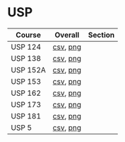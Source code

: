 # USP

| Course | Overall | Section |
| ------ | ------- | ------- |
| USP 124 | [csv](https://github.com/UCSD-Historical-Enrollment-Data/2024Summer2/blob/main/overall/USP%20124.csv), [png](https://raw.githubusercontent.com/UCSD-Historical-Enrollment-Data/2024Summer2/main/plot_overall/USP%20124.png) |  |
| USP 138 | [csv](https://github.com/UCSD-Historical-Enrollment-Data/2024Summer2/blob/main/overall/USP%20138.csv), [png](https://raw.githubusercontent.com/UCSD-Historical-Enrollment-Data/2024Summer2/main/plot_overall/USP%20138.png) |  |
| USP 152A | [csv](https://github.com/UCSD-Historical-Enrollment-Data/2024Summer2/blob/main/overall/USP%20152A.csv), [png](https://raw.githubusercontent.com/UCSD-Historical-Enrollment-Data/2024Summer2/main/plot_overall/USP%20152A.png) |  |
| USP 153 | [csv](https://github.com/UCSD-Historical-Enrollment-Data/2024Summer2/blob/main/overall/USP%20153.csv), [png](https://raw.githubusercontent.com/UCSD-Historical-Enrollment-Data/2024Summer2/main/plot_overall/USP%20153.png) |  |
| USP 162 | [csv](https://github.com/UCSD-Historical-Enrollment-Data/2024Summer2/blob/main/overall/USP%20162.csv), [png](https://raw.githubusercontent.com/UCSD-Historical-Enrollment-Data/2024Summer2/main/plot_overall/USP%20162.png) |  |
| USP 173 | [csv](https://github.com/UCSD-Historical-Enrollment-Data/2024Summer2/blob/main/overall/USP%20173.csv), [png](https://raw.githubusercontent.com/UCSD-Historical-Enrollment-Data/2024Summer2/main/plot_overall/USP%20173.png) |  |
| USP 181 | [csv](https://github.com/UCSD-Historical-Enrollment-Data/2024Summer2/blob/main/overall/USP%20181.csv), [png](https://raw.githubusercontent.com/UCSD-Historical-Enrollment-Data/2024Summer2/main/plot_overall/USP%20181.png) |  |
| USP 5 | [csv](https://github.com/UCSD-Historical-Enrollment-Data/2024Summer2/blob/main/overall/USP%205.csv), [png](https://raw.githubusercontent.com/UCSD-Historical-Enrollment-Data/2024Summer2/main/plot_overall/USP%205.png) |  |
